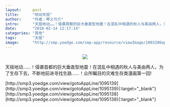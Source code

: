 ```yaml
---
layout:     post
title:      "地动天摇"
author:     "作者：琴义弓介"
intro:      "天摇地动……！侵袭首都的巨大垂直型地震！在混乱中相遇的秋人与美由两人，为了生存下去，不断地前进寻找生路……！众所瞩目的灾难生存类漫画第一回!"
date:       "2018-02-14 12:17:14"
categories: "其他"
tags:       "天摇"
image:      "http://smp.yoedge.com/smp-app/resource/viewImage/1003208appline.png"
---
```

<div style="text-align: center">
<p><img src="http://smp.yoedge.com/smp-app/resource/viewImage/1003208appline.png"/></p>
</div>
<p class="post-meta">
<span>天摇地动……！侵袭首都的巨大垂直型地震！在混乱中相遇的秋人与美由两人，为了生存下去，不断地前进寻找生路……！众所瞩目的灾难生存类漫画第一回!</span>
</p>
[http://smp3.yoedge.com/view/gotoAppLine/1095139](http://smp3.yoedge.com/view/gotoAppLine/1095139){:target="_blank"}
[http://smp3.yoedge.com/view/gotoAppLine/1095138](http://smp3.yoedge.com/view/gotoAppLine/1095138){:target="_blank"}


